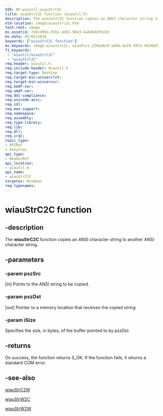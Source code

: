 ```yaml
---
UID: NF:wiautil.wiauStrC2C
title: wiauStrC2C function (wiautil.h)
description: The wiauStrC2C function copies an ANSI character string to another ANSI character string.
old-location: image\wiaustrc2c.htm
tech.root: image
ms.assetid: 7e8cd99a-d1b1-4261-9643-4a84bddfdc01
ms.date: 05/03/2018
keywords: ["wiauStrC2C function"]
ms.keywords: image.wiaustrc2c, wiauFncs_2266a6c9-ed4b-4af8-947a-d634bd9e9912.xml, wiauStrC2C, wiauStrC2C function [Imaging Devices], wiautil/wiauStrC2C
f1_keywords:
 - "wiautil/wiauStrC2C"
 - "wiauStrC2C"
req.header: wiautil.h
req.include-header: Wiautil.h
req.target-type: Desktop
req.target-min-winverclnt: 
req.target-min-winversvr: 
req.kmdf-ver: 
req.umdf-ver: 
req.ddi-compliance: 
req.unicode-ansi: 
req.idl: 
req.max-support: 
req.namespace: 
req.assembly: 
req.type-library: 
req.lib: 
req.dll: 
req.irql: 
topic_type:
- APIRef
- kbSyntax
api_type:
- HeaderDef
api_location:
- wiautil.h
api_name:
- wiauStrC2C
targetos: Windows
req.typenames: 
---
```


# wiauStrC2C function


## -description


The <b>wiauStrC2C</b> function copies an ANSI character string to another ANSI character string.


## -parameters




### -param pszSrc 
[in]
Points to the ANSI string to be copied.


### -param pszDst 
[out]
Pointer to a memory location that receives the copied string


### -param iSize

Specifies the size, in bytes, of the buffer pointed to by <i>pszDst</i>.


## -returns



On success, the function returns S_OK. If the function fails, it returns a standard COM error.




## -see-also




<a href="https://docs.microsoft.com/windows-hardware/drivers/ddi/wiautil/nf-wiautil-wiaustrc2w">wiauStrC2W</a>



<a href="https://docs.microsoft.com/windows-hardware/drivers/ddi/wiautil/nf-wiautil-wiaustrw2c">wiauStrW2C</a>



<a href="https://docs.microsoft.com/windows-hardware/drivers/ddi/wiautil/nf-wiautil-wiaustrw2w">wiauStrW2W</a>
 

 

